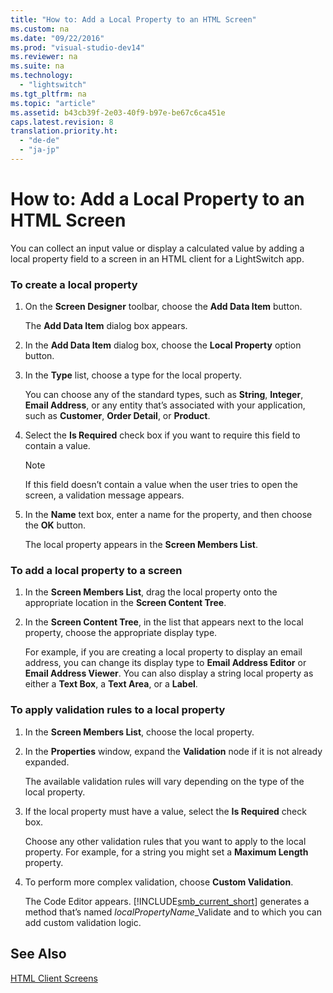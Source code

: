 ```yaml
---
title: "How to: Add a Local Property to an HTML Screen"
ms.custom: na
ms.date: "09/22/2016"
ms.prod: "visual-studio-dev14"
ms.reviewer: na
ms.suite: na
ms.technology: 
  - "lightswitch"
ms.tgt_pltfrm: na
ms.topic: "article"
ms.assetid: b43cb39f-2e03-40f9-b97e-be67c6ca451e
caps.latest.revision: 8
translation.priority.ht: 
  - "de-de"
  - "ja-jp"
---
```

# How to: Add a Local Property to an HTML Screen
You can collect an input value or display a calculated value by adding a local property field to a screen in an HTML client for a LightSwitch app.  
  
### To create a local property  
  
1.  On the **Screen Designer** toolbar, choose the **Add Data Item** button.  
  
     The **Add Data Item** dialog box appears.  
  
2.  In the **Add Data Item** dialog box, choose the **Local Property** option button.  
  
3.  In the **Type** list, choose a type for the local property.  
  
     You can choose any of the standard types, such as **String**, **Integer**, **Email Address**, or any entity that’s associated with your application, such as **Customer**, **Order Detail**, or **Product**.  
  
4.  Select the **Is Required** check box if you want to require this field to contain a value.  
  
    > [!NOTE]
    >  If this field doesn’t contain a value when the user tries to open the screen, a validation message appears.  
  
5.  In the **Name** text box, enter a name for the property, and then choose the **OK** button.  
  
     The local property appears in the **Screen Members List**.  
  
### To add a local property to a screen  
  
1.  In the **Screen Members List**, drag the local property onto the appropriate location in the **Screen Content Tree**.  
  
2.  In the **Screen Content Tree**, in the list that appears next to the local property, choose the appropriate display type.  
  
     For example, if you are creating a local property to display an email address, you can change its display type to **Email Address Editor** or **Email Address Viewer**. You can also display a string local property as either a **Text Box**, a **Text Area**, or a **Label**.  
  
### To apply validation rules to a local property  
  
1.  In the **Screen Members List**, choose the local property.  
  
2.  In the **Properties** window, expand the **Validation** node if it is not already expanded.  
  
     The available validation rules will vary depending on the type of the local property.  
  
3.  If the local property must have a value, select the **Is Required** check box.  
  
     Choose any other validation rules that you want to apply to the local property. For example, for a string you might set a **Maximum Length** property.  
  
4.  To perform more complex validation, choose **Custom Validation**.  
  
     The Code Editor appears. [!INCLUDE[smb_current_short](../vs140/includes/smb_current_short_md.md)] generates a method that’s named *localPropertyName*_Validate and to which you can add custom validation logic.  
  
## See Also  
 [HTML Client Screens](../vs140/html-client-screens-for-lightswitch-apps.md)